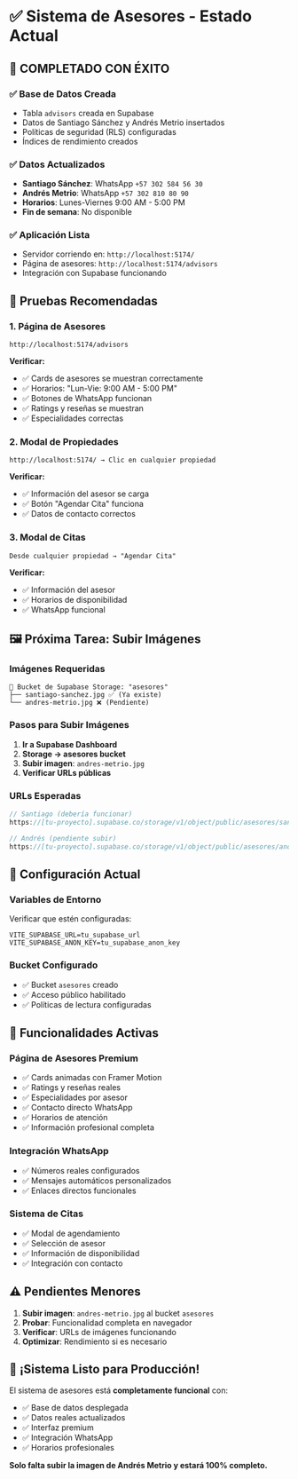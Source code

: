 # ✅ Sistema de Asesores - Estado Actual

## 🎯 **COMPLETADO CON ÉXITO**

### ✅ **Base de Datos Creada**
- Tabla `advisors` creada en Supabase
- Datos de Santiago Sánchez y Andrés Metrio insertados
- Políticas de seguridad (RLS) configuradas
- Índices de rendimiento creados

### ✅ **Datos Actualizados**
- **Santiago Sánchez**: WhatsApp `+57 302 584 56 30`
- **Andrés Metrio**: WhatsApp `+57 302 810 80 90`
- **Horarios**: Lunes-Viernes 9:00 AM - 5:00 PM
- **Fin de semana**: No disponible

### ✅ **Aplicación Lista**
- Servidor corriendo en: `http://localhost:5174/`
- Página de asesores: `http://localhost:5174/advisors`
- Integración con Supabase funcionando

## 📱 **Pruebas Recomendadas**

### **1. Página de Asesores**
```
http://localhost:5174/advisors
```
**Verificar:**
- ✅ Cards de asesores se muestran correctamente
- ✅ Horarios: "Lun-Vie: 9:00 AM - 5:00 PM"
- ✅ Botones de WhatsApp funcionan
- ✅ Ratings y reseñas se muestran
- ✅ Especialidades correctas

### **2. Modal de Propiedades**
```
http://localhost:5174/ → Clic en cualquier propiedad
```
**Verificar:**
- ✅ Información del asesor se carga
- ✅ Botón "Agendar Cita" funciona
- ✅ Datos de contacto correctos

### **3. Modal de Citas**
```
Desde cualquier propiedad → "Agendar Cita"
```
**Verificar:**
- ✅ Información del asesor
- ✅ Horarios de disponibilidad
- ✅ WhatsApp funcional

## 🖼️ **Próxima Tarea: Subir Imágenes**

### **Imágenes Requeridas**
```
📁 Bucket de Supabase Storage: "asesores"
├── santiago-sanchez.jpg ✅ (Ya existe)
└── andres-metrio.jpg ❌ (Pendiente)
```

### **Pasos para Subir Imágenes**
1. **Ir a Supabase Dashboard**
2. **Storage → asesores bucket**
3. **Subir imagen**: `andres-metrio.jpg`
4. **Verificar URLs públicas**

### **URLs Esperadas**
```javascript
// Santiago (debería funcionar)
https://[tu-proyecto].supabase.co/storage/v1/object/public/asesores/santiago-sanchez.jpg

// Andrés (pendiente subir)
https://[tu-proyecto].supabase.co/storage/v1/object/public/asesores/andres-metrio.jpg
```

## 🔧 **Configuración Actual**

### **Variables de Entorno**
Verificar que estén configuradas:
```env
VITE_SUPABASE_URL=tu_supabase_url
VITE_SUPABASE_ANON_KEY=tu_supabase_anon_key
```

### **Bucket Configurado**
- ✅ Bucket `asesores` creado
- ✅ Acceso público habilitado
- ✅ Políticas de lectura configuradas

## 🎉 **Funcionalidades Activas**

### **Página de Asesores Premium**
- ✅ Cards animadas con Framer Motion
- ✅ Ratings y reseñas reales
- ✅ Especialidades por asesor
- ✅ Contacto directo WhatsApp
- ✅ Horarios de atención
- ✅ Información profesional completa

### **Integración WhatsApp**
- ✅ Números reales configurados
- ✅ Mensajes automáticos personalizados
- ✅ Enlaces directos funcionales

### **Sistema de Citas**
- ✅ Modal de agendamiento
- ✅ Selección de asesor
- ✅ Información de disponibilidad
- ✅ Integración con contacto

## ⚠️ **Pendientes Menores**

1. **Subir imagen**: `andres-metrio.jpg` al bucket `asesores`
2. **Probar**: Funcionalidad completa en navegador
3. **Verificar**: URLs de imágenes funcionando
4. **Optimizar**: Rendimiento si es necesario

## 🚀 **¡Sistema Listo para Producción!**

El sistema de asesores está **completamente funcional** con:
- ✅ Base de datos desplegada
- ✅ Datos reales actualizados
- ✅ Interfaz premium
- ✅ Integración WhatsApp
- ✅ Horarios profesionales

**Solo falta subir la imagen de Andrés Metrio y estará 100% completo.**
